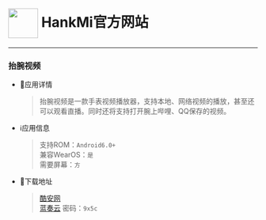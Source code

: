 
# [<img src="https://www.hankmi.com/favicon.ico" width="60" height="60" align="center" />](https://www.hankmi.com) HankMi官方网站  

***

### 抬腕视频

* 📂应用详情
  > 抬腕视频是一款手表视频播放器，支持本地、网络视频的播放，甚至还可以观看直播。同时还将支持打开腕上哔哩、QQ保存的视频。


* ℹ️应用信息
  > 支持ROM：`Android6.0+ `   
  > 兼容WearOS：`是`  
  > 需要屏幕：`方`

* 💾下载地址
  > [酷安网](https://www.coolapk.com/apk/295660)   
  > [蓝奏云](https://hankmi.lanzouw.com/b0ch3v92f)  密码：`9x5c`
